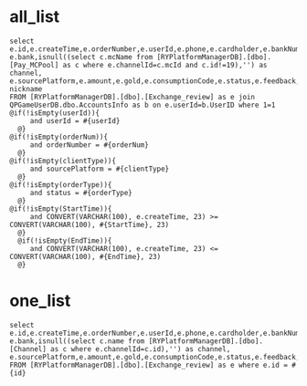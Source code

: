 all_list
===
    select e.id,e.createTime,e.orderNumber,e.userId,e.phone,e.cardholder,e.bankNumber,e.channelName,
    e.bank,isnull((select c.mcName from [RYPlatformManagerDB].[dbo].[Pay_MCPool] as c where e.channelId=c.mcId and c.id!=19),'') as channel,
    e.sourcePlatform,e.amount,e.gold,e.consumptionCode,e.status,e.feedback,e.operator,e.msg,b.tipsName,b.NickName nickname
    FROM [RYPlatformManagerDB].[dbo].[Exchange_review] as e join QPGameUserDB.dbo.AccountsInfo as b on e.userId=b.UserID where 1=1
    @if(!isEmpty(userId)){
         and userId = #{userId}
      @}
    @if(!isEmpty(orderNum)){
         and orderNumber = #{orderNum}
      @}
    @if(!isEmpty(clientType)){
         and sourcePlatform = #{clientType}
      @}
    @if(!isEmpty(orderType)){
         and status = #{orderType}
      @}
    @if(!isEmpty(StartTime)){
         and CONVERT(VARCHAR(100), e.createTime, 23) >= CONVERT(VARCHAR(100), #{StartTime}, 23)
      @}
      @if(!isEmpty(EndTime)){
         and CONVERT(VARCHAR(100), e.createTime, 23) <= CONVERT(VARCHAR(100), #{EndTime}, 23)
      @}
one_list
===
    select e.id,e.createTime,e.orderNumber,e.userId,e.phone,e.cardholder,e.bankNumber,e.channelName,
    e.bank,isnull((select c.name from [RYPlatformManagerDB].[dbo].[Channel] as c where e.channelId=c.id),'') as channel,
    e.sourcePlatform,e.amount,e.gold,e.consumptionCode,e.status,e.feedback,e.operator,e.msg
    FROM [RYPlatformManagerDB].[dbo].[Exchange_review] as e where e.id = #{id} 
